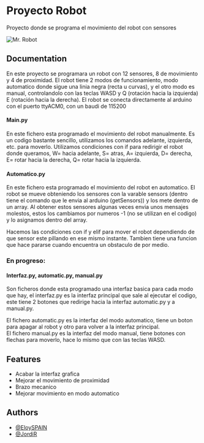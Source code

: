 
# Proyecto Robot

Proyecto donde se programa el movimiento del robot con sensores


![Mr. Robot](https://github.com/EloySPAIN/PythonArduino/blob/master/logo.png)


## Documentation

En este proyecto se programara un robot con 12 sensores, 8 de movimiento y 4 de proximidad.
El robot tiene 2 modos de funcionamiento, modo automatico donde sigue una linia negra (recta u curvas), y el otro modo
es manual, controlandolo con las teclas WASD y Q (rotación hacia la izquierda) E (rotación hacia la derecha).
El robot se conecta directamente al arduino con el puerto ttyACM0, con un baudi de 115200

#### Main.py
En este fichero esta programado el movimiento del robot manualmente. Es un codigo bastante sencillo, utilizamos los comandos
adelante, izquierda, etc. para moverlo. Utilizamos condiciones con if para redirigir el robot donde queramos, W= hacia adelante, S= atras, A= izquierda, D= derecha, E= rotar hacia la derecha, Q= rotar hacia la izquierda.

#### Automatico.py
En este fichero esta programado el movimiento del robot en automatico. El robot se mueve obteniendo los sensores con la varable sensors
(dentro tiene el comando que le envia al arduino (getSensors)) y los mete dentro de un array.
Al obtener estos sensores algunas veces envia unos mensajes molestos, estos los cambiamos por numeros -1 (no se utilizan en el codigo) y lo
asignamos dentro del array.
    
Hacemos las condiciones con if y elif para mover el robot dependiendo de que sensor este pillando en ese mismo instante.
Tambien tiene una funcion que hace pararse cuando encuentra un obstaculo de por medio.

### En progreso:
#### Interfaz.py, automatic.py, manual.py
Son ficheros donde esta programado una interfaz basica para cada modo que hay, el interfaz.py es la interfaz principal que sale
al ejecutar el codigo, este tiene 2 botones que redirige hacia la interfaz automatic.py y a manual.py.  

El fichero automatic.py es la interfaz del modo automatico, tiene un boton para apagar al robot y otro para volver a la interfaz principal.    
El fichero manual.py es la interfaz del modo manual, tiene botones con flechas para moverlo, hace lo mismo que con las teclas WASD.

## Features

- Acabar la interfaz grafica
- Mejorar el movimiento de proximidad
- Brazo mecanico
- Mejorar movimiento en modo automatico


## Authors

- [@EloySPAIN](https://github.com/EloySPAIN)
- [@JordiR](https://github.com/sillyck)

